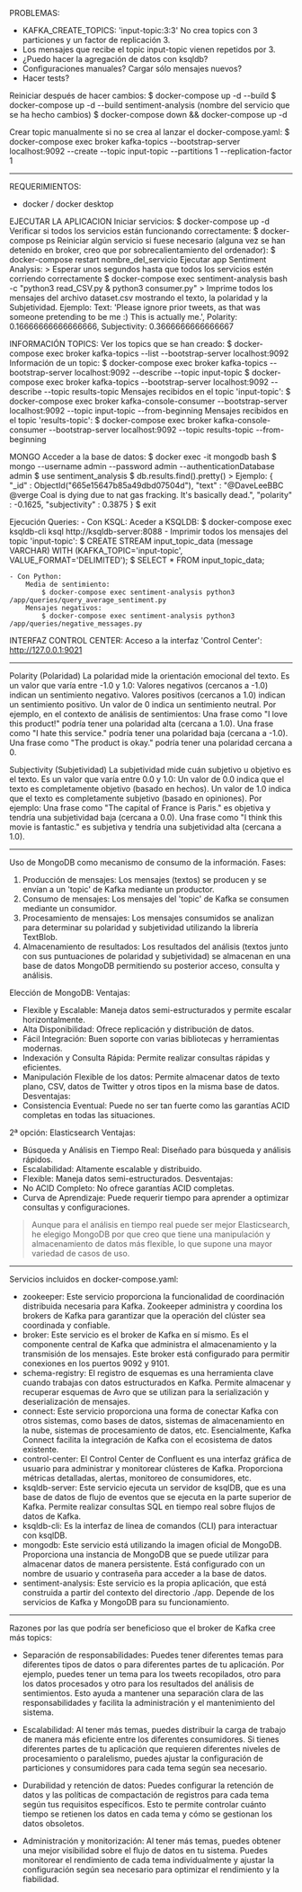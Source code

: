 PROBLEMAS:
- KAFKA_CREATE_TOPICS: 'input-topic:3:3' No crea topics con 3 particiones y un factor de replicación 3.
- Los mensajes que recibe el topic input-topic vienen repetidos por 3.
- ¿Puedo hacer la agregación de datos con ksqldb?
- Configuraciones manuales? Cargar sólo mensajes nuevos?
- Hacer tests?

Reiniciar después de hacer cambios:
$ docker-compose up -d --build
$ docker-compose up -d --build sentiment-analysis (nombre del servicio que se ha hecho cambios)
$ docker-compose down && docker-compose up -d

Crear topic manualmente si no se crea al lanzar el docker-compose.yaml:
$ docker-compose exec broker kafka-topics --bootstrap-server localhost:9092 --create --topic input-topic --partitions 1 --replication-factor 1

___________________________________________________________
REQUERIMIENTOS:
- docker / docker desktop

EJECUTAR LA APLICACION
    Iniciar servicios:
        $ docker-compose up -d
    Verificar si todos los servicios están funcionando correctamente:
        $ docker-compose ps
    Reiniciar algún servicio si fuese necesario (alguna vez se han detenido en broker, creo que por sobrecalientamiento del ordenador):
        $ docker-compose restart nombre_del_servicio
    Ejecutar app Sentiment Analysis:
        > Esperar unos segundos hasta que todos los servicios estén corriendo correctamente
        $ docker-compose exec sentiment-analysis bash -c "python3 read_CSV.py & python3 consumer.py"
        > Imprime todos los mensajes del archivo dataset.csv mostrando el texto, la polaridad y la Subjetividad. Ejemplo:
            Text: 'Please ignore prior tweets, as that was someone pretending to be me :)  This is actually me.', Polarity: 0.16666666666666666, Subjectivity: 0.3666666666666667

INFORMACIÓN TOPICS:
    Ver los topics que se han creado:
        $ docker-compose exec broker kafka-topics --list --bootstrap-server localhost:9092
    Información de un topic:
        $ docker-compose exec broker kafka-topics --bootstrap-server localhost:9092 --describe --topic input-topic
        $ docker-compose exec broker kafka-topics --bootstrap-server localhost:9092 --describe --topic results-topic
    Mensajes recibidos en el topic 'input-topic':
        $ docker-compose exec broker kafka-console-consumer --bootstrap-server localhost:9092 --topic input-topic --from-beginning
    Mensajes recibidos en el topic 'results-topic':
        $ docker-compose exec broker kafka-console-consumer --bootstrap-server localhost:9092 --topic results-topic --from-beginning

MONGO
    Acceder a la base de datos:
        $ docker exec -it mongodb bash
        $ mongo --username admin --password admin --authenticationDatabase admin
        $ use sentiment_analysis
        $ db.results.find().pretty()
        > Ejemplo:
            {
                "_id" : ObjectId("665e15647b85a49dbd07504d"),
                "text" : "@DaveLeeBBC @verge Coal is dying due to nat gas fracking. It's basically dead.",
                "polarity" : -0.1625,
                "subjectivity" : 0.3875
            }
        $ exit

Ejecución Queries:
    - Con KSQL:
        Aceder a KSQLDB:
            $ docker-compose exec ksqldb-cli ksql http://ksqldb-server:8088
        - Imprimir todos los mensajes del topic 'input-topic':
            $ CREATE STREAM input_topic_data (message VARCHAR) 
            WITH (KAFKA_TOPIC='input-topic', VALUE_FORMAT='DELIMITED');
            $ SELECT * FROM input_topic_data;

    - Con Python:
        Media de sentimiento:
            $ docker-compose exec sentiment-analysis python3 /app/queries/query_average_sentiment.py
        Mensajes negativos:
            $ docker-compose exec sentiment-analysis python3 /app/queries/negative_messages.py

INTERFAZ CONTROL CENTER:
    Acceso a la interfaz 'Control Center': http://127.0.0.1:9021
    
___________________________________________________
Polarity (Polaridad)
La polaridad mide la orientación emocional del texto. Es un valor que varía entre -1.0 y 1.0:
Valores negativos (cercanos a -1.0) indican un sentimiento negativo.
Valores positivos (cercanos a 1.0) indican un sentimiento positivo.
Un valor de 0 indica un sentimiento neutral.
Por ejemplo, en el contexto de análisis de sentimientos:
Una frase como "I love this product!" podría tener una polaridad alta (cercana a 1.0).
Una frase como "I hate this service." podría tener una polaridad baja (cercana a -1.0).
Una frase como "The product is okay." podría tener una polaridad cercana a 0.

Subjectivity (Subjetividad)
La subjetividad mide cuán subjetivo u objetivo es el texto. Es un valor que varía entre 0.0 y 1.0:
Un valor de 0.0 indica que el texto es completamente objetivo (basado en hechos).
Un valor de 1.0 indica que el texto es completamente subjetivo (basado en opiniones).
Por ejemplo:
Una frase como "The capital of France is Paris." es objetiva y tendría una subjetividad baja (cercana a 0.0).
Una frase como "I think this movie is fantastic." es subjetiva y tendría una subjetividad alta (cercana a 1.0).
_____________________________________________________
Uso de MongoDB como mecanismo de consumo de la información. Fases:
1. Producción de mensajes: Los mensajes (textos) se producen y se envían a un 'topic' de Kafka mediante un productor.
2. Consumo de mensajes: Los mensajes del 'topic' de Kafka se consumen mediante un consumidor.
3. Procesamiento de mensajes: Los mensajes consumidos se analizan para determinar su polaridad y subjetividad utilizando la librería TextBlob.
4. Almacenamiento de resultados: Los resultados del análisis (textos junto con sus puntuaciones de polaridad y subjetividad) se almacenan en una base de datos MongoDB permitiendo su posterior acceso, consulta y análisis.

Elección de MongoDB:
Ventajas:
- Flexible y Escalable: Maneja datos semi-estructurados y permite escalar horizontalmente.
- Alta Disponibilidad: Ofrece replicación y distribución de datos.
- Fácil Integración: Buen soporte con varias bibliotecas y herramientas modernas.
- Indexación y Consulta Rápida: Permite realizar consultas rápidas y eficientes.
- Manipulación Flexible de los datos: Permite almacenar datos de texto plano, CSV, datos de Twitter y otros tipos en la misma base de datos.
Desventajas:
- Consistencia Eventual: Puede no ser tan fuerte como las garantías ACID completas en todas las situaciones.

2ª opción: Elasticsearch
Ventajas:
- Búsqueda y Análisis en Tiempo Real: Diseñado para búsqueda y análisis rápidos.
- Escalabilidad: Altamente escalable y distribuido.
- Flexible: Maneja datos semi-estructurados.
Desventajas:
- No ACID Completo: No ofrece garantías ACID completas.
- Curva de Aprendizaje: Puede requerir tiempo para aprender a optimizar consultas y configuraciones.

> Aunque para el análisis en tiempo real puede ser mejor Elasticsearch, he elegigo MongoDB por que creo que tiene una manipulación y almacenamiento de datos más flexible, lo que supone una mayor variedad de casos de uso.
______________________________________________________
Servicios incluidos en docker-compose.yaml:
- zookeeper: Este servicio proporciona la funcionalidad de coordinación distribuida necesaria para Kafka. Zookeeper administra y coordina los brokers de Kafka para garantizar que la operación del clúster sea coordinada y confiable.
- broker: Este servicio es el broker de Kafka en sí mismo. Es el componente central de Kafka que administra el almacenamiento y la transmisión de los mensajes. Este broker está configurado para permitir conexiones en los puertos 9092 y 9101.
- schema-registry: El registro de esquemas es una herramienta clave cuando trabajas con datos estructurados en Kafka. Permite almacenar y recuperar esquemas de Avro que se utilizan para la serialización y deserialización de mensajes.
- connect: Este servicio proporciona una forma de conectar Kafka con otros sistemas, como bases de datos, sistemas de almacenamiento en la nube, sistemas de procesamiento de datos, etc. Esencialmente, Kafka Connect facilita la integración de Kafka con el ecosistema de datos existente.
- control-center: El Control Center de Confluent es una interfaz gráfica de usuario para administrar y monitorear clústeres de Kafka. Proporciona métricas detalladas, alertas, monitoreo de consumidores, etc.
- ksqldb-server: Este servicio ejecuta un servidor de ksqlDB, que es una base de datos de flujo de eventos que se ejecuta en la parte superior de Kafka. Permite realizar consultas SQL en tiempo real sobre flujos de datos de Kafka.
- ksqldb-cli: Es la interfaz de línea de comandos (CLI) para interactuar con ksqlDB. 
- mongodb: Este servicio está utilizando la imagen oficial de MongoDB. Proporciona una instancia de MongoDB que se puede utilizar para almacenar datos de manera persistente. Está configurado con un nombre de usuario y contraseña para acceder a la base de datos.
- sentiment-analysis: Este servicio es la propia aplicación, que está construida a partir del contexto del directorio ./app. Depende de los servicios de Kafka y MongoDB para su funcionamiento.
_____________________________________________________
Razones por las que podría ser beneficioso que el broker de Kafka cree más topics:

- Separación de responsabilidades: Puedes tener diferentes temas para diferentes tipos de datos o para diferentes partes de tu aplicación. Por ejemplo, puedes tener un tema para los tweets recopilados, otro para los datos procesados y otro para los resultados del análisis de sentimientos. Esto ayuda a mantener una separación clara de las responsabilidades y facilita la administración y el mantenimiento del sistema.

- Escalabilidad: Al tener más temas, puedes distribuir la carga de trabajo de manera más eficiente entre los diferentes consumidores. Si tienes diferentes partes de tu aplicación que requieren diferentes niveles de procesamiento o paralelismo, puedes ajustar la configuración de particiones y consumidores para cada tema según sea necesario.

- Durabilidad y retención de datos: Puedes configurar la retención de datos y las políticas de compactación de registros para cada tema según tus requisitos específicos. Esto te permite controlar cuánto tiempo se retienen los datos en cada tema y cómo se gestionan los datos obsoletos.

- Administración y monitorización: Al tener más temas, puedes obtener una mejor visibilidad sobre el flujo de datos en tu sistema. Puedes monitorear el rendimiento de cada tema individualmente y ajustar la configuración según sea necesario para optimizar el rendimiento y la fiabilidad.
